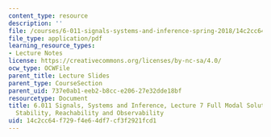```yaml
---
content_type: resource
description: ''
file: /courses/6-011-signals-systems-and-inference-spring-2018/14c2cc64f729f4e64df7cf3f2921fcd1_MIT6_011S18lec7.pdf
file_type: application/pdf
learning_resource_types:
- Lecture Notes
license: https://creativecommons.org/licenses/by-nc-sa/4.0/
ocw_type: OCWFile
parent_title: Lecture Slides
parent_type: CourseSection
parent_uid: 737e0ab1-eeb2-b8cc-e206-27e32dde18bf
resourcetype: Document
title: 6.011 Signals, Systems and Inference, Lecture 7 Full Modal Solution, Asymptotic
  Stability, Reachability and Observability
uid: 14c2cc64-f729-f4e6-4df7-cf3f2921fcd1
---
```

